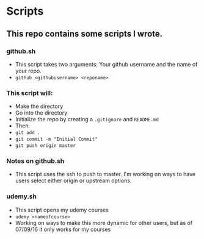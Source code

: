 # Scripts

## This repo contains some scripts I wrote. 

### github.sh
- This script takes two arguments: Your github username and the name of your repo. 
-  ``` github <githubusername> <reponame> ```

### This script will:
- Make the directory
- Go into the directory 
- Initialize the repo by creating a ``` .gitignore ``` and ``` README.md ```
- Then: 
- ``` git add . ```
- ``` git commit -m "Initial Commit" ```
- ``` git push origin master ```

### Notes on github.sh
- This script uses the ssh to push to master. I'm working on ways to have users
  select either origin or upstream options.

### udemy.sh
- This script opens my udemy courses
- ``` udemy <nameofcourse> ```
- Working on ways to make this more dynamic for other users, but as of 07/09/16
  it only works for my courses

